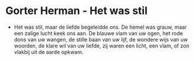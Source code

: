 # Gorter Herman - Het was stil
- Het was stil,
  maar de liefde begeleidde ons.
  De hemel was grauw,
  maar een zalige lucht keek ons aan.
  De blauwe vlam van uw ogen, het rode dons
  van uw wangen, de stille baan
  van uw lijf, de wondere wijs
  van uw woorden, de klare wil
  van uw liefde, zij waren een licht, een vlam,
  of zon vlakbij uit de aarde opkwam.